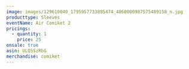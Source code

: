 ```yaml
---
image: images/129610040_1795957733895474_4060000987575489158_n.jpg
producttype: Sleeves
eventName: Air Comiket 2
pricings:
  - quantity: 1
    price: 25
onsale: true
asin: ULQ5SzRbG
merchandise: comiket
---
```

